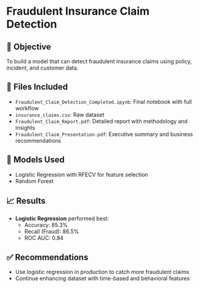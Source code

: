 # Fraudulent Insurance Claim Detection

## 📌 Objective
To build a model that can detect fraudulent insurance claims using policy, incident, and customer data.

## 📁 Files Included
- `Fraudulent_Claim_Detection_Completed.ipynb`: Final notebook with full workflow
- `insurance_claims.csv`: Raw dataset
- `Fraudulent_Claim_Report.pdf`: Detailed report with methodology and insights
- `Fraudulent_Claim_Presentation.pdf`: Executive summary and business recommendations

## 🧪 Models Used
- Logistic Regression with RFECV for feature selection
- Random Forest

## 📈 Results
- **Logistic Regression** performed best:
  - Accuracy: 85.3%
  - Recall (Fraud): 86.5%
  - ROC AUC: 0.84

## ✅ Recommendations
- Use logistic regression in production to catch more fraudulent claims
- Continue enhancing dataset with time-based and behavioral features
